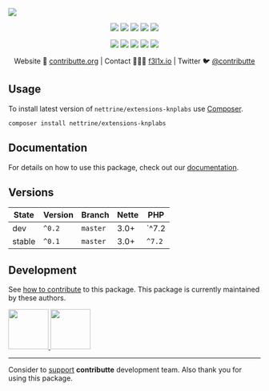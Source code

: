 ![](https://heatbadger.now.sh/github/readme/nettrine/extensions-knplabs/)

<p align=center>
  <a href="https://github.com/nettrine/extensions-knplabs/actions"><img src="https://badgen.net/github/checks/nettrine/extensions-knplabs/master?cache=300"></a>
  <a href="https://coveralls.io/r/nettrine/extensions-knplabs"><img src="https://img.shields.io/coveralls/nettrine/extensions-knplabs.svg?style=flat-square"></a>
  <a href="https://github.com/phpstan/phpstan"><img src="https://img.shields.io/badge/PHPStan-enabled-brightgreen.svg?style=flat-square"></a>
  <a href="https://packagist.org/packages/nettrine/extensions-knplabs"><img src="https://badgen.net/packagist/dm/nettrine/extensions-knplabs"></a>
  <a href="https://packagist.org/packages/nettrine/extensions-knplabs"><img src="https://badgen.net/packagist/v/nettrine/extensions-knplabs"></a>
</p>
<p align=center>
  <a href="https://packagist.org/packages/nettrine/extensions-knplabs"><img src="https://badgen.net/packagist/php/nettrine/extensions-knplabs"></a>
  <a href="https://github.com/nettrine/extensions-knplabs"><img src="https://badgen.net/github/license/nettrine/extensions-knplabs"></a>
  <a href="https://bit.ly/ctteg"><img src="https://badgen.net/badge/support/gitter/cyan"></a>
  <a href="https://bit.ly/cttfo"><img src="https://badgen.net/badge/support/forum/yellow"></a>
  <a href="https://contributte.org/partners.html"><img src="https://badgen.net/badge/sponsor/donations/F96854"></a>
</p>

<p align=center>
Website 🚀 <a href="https://contributte.org">contributte.org</a> | Contact 👨🏻‍💻 <a href="https://f3l1x.io">f3l1x.io</a> | Twitter 🐦 <a href="https://twitter.com/contributte">@contributte</a>
</p>

## Usage

To install latest version of `nettrine/extensions-knplabs` use [Composer](https://getcomposer.com).

```
composer install nettrine/extensions-knplabs
```

## Documentation

For details on how to use this package, check out our [documentation](.docs).

## Versions

| State       | Version | Branch   | Nette | PHP     |
|-------------|---------|----------|-------|---------|
| dev         | `^0.2`  | `master` | 3.0+  | `^7.2  |
| stable      | `^0.1`  | `master` | 3.0+  | `^7.2` |


## Development

See [how to contribute](https://contributte.org) to this package. This package is currently maintained by these authors.

<a href="https://github.com/f3l1x">
    <img width="80" height="80" src="https://avatars2.githubusercontent.com/u/538058?v=3&s=80">
</a>

<a href="https://github.com/mabar">
    <img width="80" height="80" src="https://avatars2.githubusercontent.com/u/20974277?v=3&s=80">
</a>

-----

Consider to [support](https://contributte.com/partners) **contributte** development team.
Also thank you for using this package.
